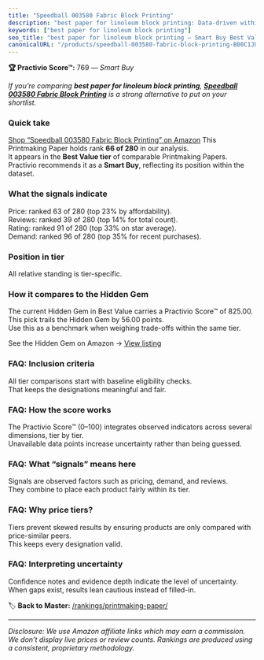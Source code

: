 ```yaml
---
title: "Speedball 003580 Fabric Block Printing"
description: "best paper for linoleum block printing: Data-driven within Best Value ranking using the Practivio Score™. Positioned by quality, value, demand, findability, mo…"
keywords: ["best paper for linoleum block printing"]
seo_title: "best paper for linoleum block printing — Smart Buy Best Value (2025)"
canonicalURL: "/products/speedball-003580-fabric-block-printing-B00C1JUOLS/"
---
```


**🏆 Practivio Score™:** 769 — _Smart Buy_


*If you're comparing **best paper for linoleum block printing**, **[Speedball 003580 Fabric Block Printing](https://www.amazon.com/dp/B00C1JUOLS?tag=practivio-20)** is a strong alternative to put on your shortlist.*
### Quick take
[Shop “Speedball 003580 Fabric Block Printing” on Amazon](https://www.amazon.com/dp/B00C1JUOLS?tag=practivio-20)
This Printmaking Paper holds rank **66 of 280** in our analysis.  
It appears in the **Best Value tier** of comparable Printmaking Papers.  
Practivio recommends it as a **Smart Buy**, reflecting its position within the dataset.

### What the signals indicate
Price: ranked 63 of 280 (top 23% by affordability).  
Reviews: ranked 39 of 280 (top 14% for total count).  
Rating: ranked 91 of 280 (top 33% on star average).  
Demand: ranked 96 of 280 (top 35% for recent purchases).

### Position in tier
All relative standing is tier-specific.

### How it compares to the Hidden Gem
The current Hidden Gem in Best Value carries a Practivio Score™ of 825.00.  
This pick trails the Hidden Gem by 56.00 points.  
Use this as a benchmark when weighing trade-offs within the same tier.  

See the Hidden Gem on Amazon → [View listing](https://www.amazon.com/dp/B0010DV4G0?tag=practivio-20)

### FAQ: Inclusion criteria
All tier comparisons start with baseline eligibility checks.  
That keeps the designations meaningful and fair.

### FAQ: How the score works
The Practivio Score™ (0–100) integrates observed indicators across several dimensions, tier by tier.  
Unavailable data points increase uncertainty rather than being guessed.

### FAQ: What “signals” means here
Signals are observed factors such as pricing, demand, and reviews.  
They combine to place each product fairly within its tier.

### FAQ: Why price tiers?
Tiers prevent skewed results by ensuring products are only compared with price-similar peers.  
This keeps every designation valid.

### FAQ: Interpreting uncertainty
Confidence notes and evidence depth indicate the level of uncertainty.  
When gaps exist, results lean cautious instead of filled-in.


🏷️ **Back to Master:** [/rankings/printmaking-paper/](/rankings/printmaking-paper/)

---
_Disclosure: We use Amazon affiliate links which may earn a commission. We don’t display live prices or review counts. Rankings are produced using a consistent, proprietary methodology._
